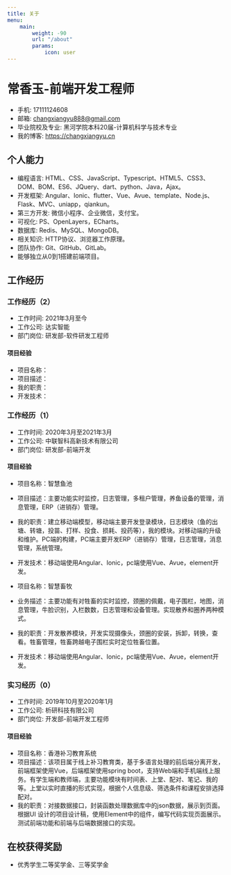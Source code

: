 ```yaml
---
title: 关于
menu:
    main: 
        weight: -90
        url: "/about"
        params:
            icon: user
---
```


# 常香玉-前端开发工程师
- 手机: 17111124608
- 邮箱: changxiangyu888@gmail.com　
- 毕业院校及专业: 黑河学院本科20届-计算机科学与技术专业
- 我的博客: https://changxiangyu.cn

## 个人能力
- 编程语言: HTML、CSS、JavaScript、Typescript、HTML5、CSS3、DOM、BOM、ES6、JQuery、dart、python、Java，Ajax。
- 开发框架: Angular、Ionic、flutter、Vue、Avue、template、Node.js、Flask、MVC、uniapp，qiankun。
- 第三方开发: 微信小程序、企业微信，支付宝。
- 可视化: PS、OpenLayers，ECharts。
- 数据库: Redis、MySQL、MongoDB。
- 相关知识: HTTP协议、浏览器工作原理。
- 团队协作: Git、GitHub、GitLab。
- 能够独立从0到1搭建前端项目。

## 工作经历
### 工作经历（2）
- 工作时间: 2021年3月至今
- 工作公司: 达实智能
- 部门岗位: 研发部-软件研发工程师
#### 项目经验
- 项目名称：
- 项目描述：
- 我的职责：
- 开发技术：

### 工作经历（1）
- 工作时间: 2020年3月至2021年3月
- 工作公司: 中联智科高新技术有限公司
- 部门岗位: 研发部-前端开发
#### 项目经验
- 项目名称：智慧鱼池
- 项目描述：主要功能实时监控，日志管理，多租户管理，养鱼设备的管理，消息管理，ERP（进销存）管理。
- 我的职责：建立移动端模型，移动端主要开发登录模块，日志模块（鱼的出塘、转塘，投苗、打样、投食、损耗、投药等），我的模块。对移动端的升级和维护。PC端的构建，PC端主要开发ERP（进销存）管理，日志管理，消息管理，系统管理。
- 开发技术：移动端使用Angular、Ionic，pc端使用Vue、Avue，element开发。

- 项目名称：智慧畜牧
- 业务描述：主要功能有对牲畜的实时监控，颈圈的佩戴，电子围栏，地图，消息管理，牛脸识别，入栏数数，日志管理和设备管理。实现散养和圈养两种模式。
- 我的职责：开发散养模块，开发实现摄像头，颈圈的安装，拆卸，转换，查看。牲畜管理，牲畜跨越电子围栏实时定位牲畜位置。
- 开发技术：移动端使用Angular、Ionic，pc端使用Vue、Avue，element开发。

### 实习经历（0）
- 工作时间: 2019年10月至2020年1月
- 工作公司: 析研科技有限公司
- 部门岗位: 开发部-前端开发工程师
#### 项目经验
- 项目名称：香港补习教育系统
- 项目描述：该项目属于线上补习教育类，基于多语言处理的前后端分离开发，前端框架使用Vue，后端框架使用spring  boot，支持Web端和手机端线上服务。有学生端和教师端，主要功能模块有时间表、上堂、配对、笔记、我的等。上堂以实时直播的形式实现，根据个人信息级、筛选条件和课程安排选择配对。
- 我的职责：对接数据接口，封装函数处理数据库中的json数据，展示到页面。根据UI 设计的项目设计稿，使用Element中的组件，编写代码实现页面展示。测试前端功能和前端与后端数据接口的实现。

## 在校获得奖励
- 优秀学生二等奖学金、三等奖学金